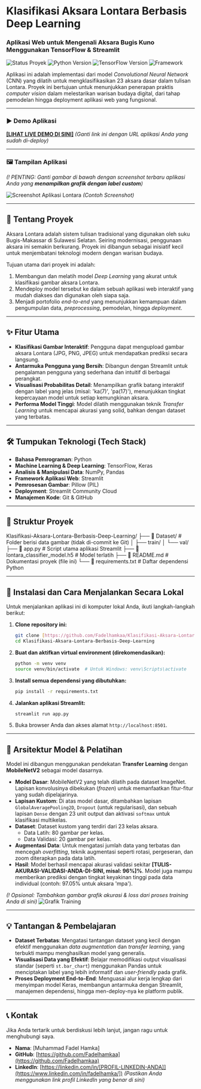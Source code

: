 # Klasifikasi Aksara Lontara Berbasis Deep Learning

### Aplikasi Web untuk Mengenali Aksara Bugis Kuno Menggunakan TensorFlow & Streamlit

![Status Proyek](https://img.shields.io/badge/status-selesai-green)
![Python Version](https://img.shields.io/badge/python-3.9%2B-blue)
![TensorFlow Version](https://img.shields.io/badge/tensorflow-2.10%2B-orange)
![Framework](https://img.shields.io/badge/framework-Streamlit-red)

Aplikasi ini adalah implementasi dari model *Convolutional Neural Network* (CNN) yang dilatih untuk mengklasifikasikan 23 aksara dasar dalam tulisan Lontara. Proyek ini bertujuan untuk menunjukkan penerapan praktis *computer vision* dalam melestarikan warisan budaya digital, dari tahap pemodelan hingga deployment aplikasi web yang fungsional.

---

### ▶️ Demo Aplikasi

**[[LIHAT LIVE DEMO DI SINI]](https://[LINK-KE-APLIKASI-STREAMLIT-ANDA].streamlit.app/)** *(Ganti link ini dengan URL aplikasi Anda yang sudah di-deploy)*

---

### 🖼️ Tampilan Aplikasi

*(! PENTING: Ganti gambar di bawah dengan screenshot terbaru aplikasi Anda yang **menampilkan grafik dengan label custom**)*

![Screenshot Aplikasi Lontara](https://i.imgur.com/example.png) 
*(Contoh Screenshot)*

---

## 📜 Tentang Proyek
Aksara Lontara adalah sistem tulisan tradisional yang digunakan oleh suku Bugis-Makassar di Sulawesi Selatan. Seiring modernisasi, penggunaan aksara ini semakin berkurang. Proyek ini dibangun sebagai inisiatif kecil untuk menjembatani teknologi modern dengan warisan budaya.

Tujuan utama dari proyek ini adalah:
1.  Membangun dan melatih model *Deep Learning* yang akurat untuk klasifikasi gambar aksara Lontara.
2.  Mendeploy model tersebut ke dalam sebuah aplikasi web interaktif yang mudah diakses dan digunakan oleh siapa saja.
3.  Menjadi portofolio *end-to-end* yang menunjukkan kemampuan dalam pengumpulan data, *preprocessing*, pemodelan, hingga *deployment*.

---

## ✨ Fitur Utama
* **Klasifikasi Gambar Interaktif**: Pengguna dapat mengupload gambar aksara Lontara (JPG, PNG, JPEG) untuk mendapatkan prediksi secara langsung.
* **Antarmuka Pengguna yang Bersih**: Dibangun dengan Streamlit untuk pengalaman pengguna yang sederhana dan intuitif di berbagai perangkat.
* **Visualisasi Probabilitas Detail**: Menampilkan grafik batang interaktif dengan label yang jelas (misal: 'ka(7)', 'pa(17)'), menunjukkan tingkat kepercayaan model untuk setiap kemungkinan aksara.
* **Performa Model Tinggi**: Model dilatih menggunakan teknik *Transfer Learning* untuk mencapai akurasi yang solid, bahkan dengan dataset yang terbatas.

---

## 🛠️ Tumpukan Teknologi (Tech Stack)
* **Bahasa Pemrograman**: Python
* **Machine Learning & Deep Learning**: TensorFlow, Keras
* **Analisis & Manipulasi Data**: NumPy, Pandas
* **Framework Aplikasi Web**: Streamlit
* **Pemrosesan Gambar**: Pillow (PIL)
* **Deployment**: Streamlit Community Cloud
* **Manajemen Kode**: Git & GitHub

---

## 📂 Struktur Proyek
Klasifikasi-Aksara-Lontara-Berbasis-Deep-Learning/
├── 📂 Dataset/           # Folder berisi data gambar (tidak di-commit ke Git)
│   ├── train/
│   └── val/
├── 📜 app.py             # Script utama aplikasi Streamlit
├── 📜 lontara_classifier_model.h5 # Model terlatih
├── 📜 README.md          # Dokumentasi proyek (file ini)
└── 📜 requirements.txt    # Daftar dependensi Python


---

## 🚀 Instalasi dan Cara Menjalankan Secara Lokal

Untuk menjalankan aplikasi ini di komputer lokal Anda, ikuti langkah-langkah berikut:

1.  **Clone repository ini:**
    ```bash
    git clone [https://github.com/Fadelhamkaa/Klasifikasi-Aksara-Lontara-Berbasis-Deep-Learning.git](https://github.com/Fadelhamkaa/Klasifikasi-Aksara-Lontara-Berbasis-Deep-Learning.git)
    cd Klasifikasi-Aksara-Lontara-Berbasis-Deep-Learning
    ```

2.  **Buat dan aktifkan virtual environment (direkomendasikan):**
    ```bash
    python -m venv venv
    source venv/bin/activate  # Untuk Windows: venv\Scripts\activate
    ```

3.  **Install semua dependensi yang dibutuhkan:**
    ```bash
    pip install -r requirements.txt
    ```

4.  **Jalankan aplikasi Streamlit:**
    ```bash
    streamlit run app.py
    ```

5.  Buka browser Anda dan akses alamat `http://localhost:8501`.

---

## 🧠 Arsitektur Model & Pelatihan
Model ini dibangun menggunakan pendekatan **Transfer Learning** dengan **MobileNetV2** sebagai model dasarnya.

* **Model Dasar**: MobileNetV2 yang telah dilatih pada dataset ImageNet. Lapisan konvolusinya dibekukan (*frozen*) untuk memanfaatkan fitur-fitur yang sudah dipelajarinya.
* **Lapisan Kustom**: Di atas model dasar, ditambahkan lapisan `GlobalAveragePooling2D`, `Dropout` (untuk regularisasi), dan sebuah lapisan `Dense` dengan 23 unit output dan aktivasi `softmax` untuk klasifikasi multikelas.
* **Dataset**: Dataset kustom yang terdiri dari 23 kelas aksara.
    * Data Latih: 80 gambar per kelas.
    * Data Validasi: 20 gambar per kelas.
* **Augmentasi Data**: Untuk mengatasi jumlah data yang terbatas dan mencegah *overfitting*, teknik augmentasi seperti rotasi, pergeseran, dan zoom diterapkan pada data latih.
* **Hasil**: Model berhasil mencapai akurasi validasi sekitar **[TULIS-AKURASI-VALIDASI-ANDA-DI-SINI, misal: 96%]%**. Model juga mampu memberikan prediksi dengan tingkat keyakinan tinggi pada data individual (contoh: 97.05% untuk aksara 'mpa').

*(! Opsional: Tambahkan gambar grafik akurasi & loss dari proses training Anda di sini)*
![Grafik Training](https://i.imgur.com/example_graph.png)

---

## 💡 Tantangan & Pembelajaran
* **Dataset Terbatas**: Mengatasi tantangan dataset yang kecil dengan efektif menggunakan *data augmentation* dan *transfer learning*, yang terbukti mampu menghasilkan model yang generalis.
* **Visualisasi Data yang Efektif**: Belajar memodifikasi output visualisasi standar (seperti `st.bar_chart`) menggunakan Pandas untuk menciptakan label yang lebih informatif dan *user-friendly* pada grafik.
* **Proses Deployment End-to-End**: Menguasai alur kerja lengkap dari menyimpan model Keras, membangun antarmuka dengan Streamlit, manajemen dependensi, hingga men-deploy-nya ke platform publik.

---

## 📞 Kontak
Jika Anda tertarik untuk berdiskusi lebih lanjut, jangan ragu untuk menghubungi saya.

* **Nama**: [Muhammad Fadel Hamka]
* **GitHub**: [https://github.com/Fadelhamkaa](https://github.com/Fadelhamkaa)
* **LinkedIn**: [https://linkedin.com/in/[PROFIL-LINKEDIN-ANDA]](https://www.linkedin.com/in/fadelhamka/]) *(Pastikan Anda menggunakan link profil LinkedIn yang benar di sini)*
